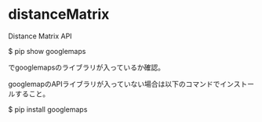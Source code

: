 # distanceMatrix
Distance  Matrix API

$ pip show googlemaps

でgooglemapsのライブラリが入っているか確認。

googlemapのAPIライブラリが入っていない場合は以下のコマンドでインストールすること。

$ pip install googlemaps
